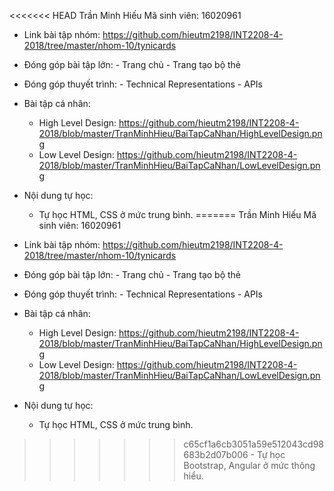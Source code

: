 <<<<<<< HEAD
Trần Minh Hiếu
Mã sinh viên: 16020961

- Link bài tập nhóm: https://github.com/hieutm2198/INT2208-4-2018/tree/master/nhom-10/tynicards

- Đóng góp bài tập lớn:
        - Trang chủ
        - Trang tạo bộ thẻ
- Đóng góp thuyết trình:
        - Technical Representations
        - APIs
- Bài tập cá nhân:
    - High Level Design: https://github.com/hieutm2198/INT2208-4-2018/blob/master/TranMinhHieu/BaiTapCaNhan/HighLevelDesign.png
    - Low Level Design: https://github.com/hieutm2198/INT2208-4-2018/blob/master/TranMinhHieu/BaiTapCaNhan/LowLevelDesign.png

- Nội dung tự học:
    - Tự học HTML, CSS ở mức trung bình.
=======
Trần Minh Hiếu
Mã sinh viên: 16020961

- Link bài tập nhóm: https://github.com/hieutm2198/INT2208-4-2018/tree/master/nhom-10/tynicards

- Đóng góp bài tập lớn:
        - Trang chủ
        - Trang tạo bộ thẻ
- Đóng góp thuyết trình:
        - Technical Representations
        - APIs
- Bài tập cá nhân:
    - High Level Design: https://github.com/hieutm2198/INT2208-4-2018/blob/master/TranMinhHieu/BaiTapCaNhan/HighLevelDesign.png
    - Low Level Design: https://github.com/hieutm2198/INT2208-4-2018/blob/master/TranMinhHieu/BaiTapCaNhan/LowLevelDesign.png

- Nội dung tự học:
    - Tự học HTML, CSS ở mức trung bình.
>>>>>>> c65cf1a6cb3051a59e512043cd98683b2d07b006
    - Tự học Bootstrap, Angular ở mức thông hiểu.